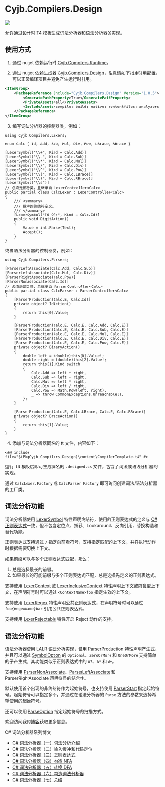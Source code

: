 Cyjb.Compilers.Design
====

[![](https://img.shields.io/nuget/v/Cyjb.Compilers.Design.svg)](https://www.nuget.org/packages/Cyjb.Compilers.Design)

允许通过设计时 [T4 模板](https://docs.microsoft.com/zh-cn/visualstudio/modeling/code-generation-and-t4-text-templates?view=vs-2022)生成词法分析器和语法分析器的实现。

## 使用方式

1. 通过 nuget 依赖运行时 [Cyjb.Compilers.Runtime](https://www.nuget.org/packages/Cyjb.Compilers.Runtime)。

2. 通过 nuget 依赖生成器 [Cyjb.Compilers.Design](https://www.nuget.org/packages/Cyjb.Compilers.Design)，注意请如下指定引用配置，可以正常编译项目并避免产生运行时引用。

```xml
<ItemGroup>
	<PackageReference Include="Cyjb.Compilers.Design" Version="1.0.5">
		<GeneratePathProperty>True</GeneratePathProperty>
		<PrivateAssets>all</PrivateAssets>
		<IncludeAssets>compile; build; native; contentfiles; analyzers; buildtransitive</IncludeAssets>
	</PackageReference>
</ItemGroup>
```

3. 编写词法分析器的控制器类，例如：

```CSharp
using Cyjb.Compilers.Lexers;

enum Calc { Id, Add, Sub, Mul, Div, Pow, LBrace, RBrace }

[LexerSymbol("\\+", Kind = Calc.Add)]
[LexerSymbol("\\-", Kind = Calc.Sub)]
[LexerSymbol("\\*", Kind = Calc.Mul)]
[LexerSymbol("\\/", Kind = Calc.Div)]
[LexerSymbol("\\^", Kind = Calc.Pow)]
[LexerSymbol("\\(", Kind = Calc.LBrace)]
[LexerSymbol("\\)", Kind = Calc.RBrace)]
[LexerSymbol("\\s")]
// 必须是部分类，且继承自 LexerController<Calc>
public partial class CalcLexer : LexerController<Calc>
{
	/// <summary>
	/// 数字的终结符定义。
	/// </summary>
	[LexerSymbol("[0-9]+", Kind = Calc.Id)]
	public void DigitAction()
	{
		Value = int.Parse(Text);
		Accept();
	}
}
```

或者语法分析器的控制器类，例如：

```CSharp
using Cyjb.Compilers.Parsers;

[ParserLeftAssociate(Calc.Add, Calc.Sub)]
[ParserLeftAssociate(Calc.Mul, Calc.Div)]
[ParserRightAssociate(Calc.Pow)]
[ParserNonAssociate(Calc.Id)]
// 必须是部分类，且继承自 ParserController<Calc>
public partial class CalcParser : ParserController<Calc>
{
	[ParserProduction(Calc.E, Calc.Id)]
	private object? IdAction()
	{
		return this[0].Value;
	}

	[ParserProduction(Calc.E, Calc.E, Calc.Add, Calc.E)]
	[ParserProduction(Calc.E, Calc.E, Calc.Sub, Calc.E)]
	[ParserProduction(Calc.E, Calc.E, Calc.Mul, Calc.E)]
	[ParserProduction(Calc.E, Calc.E, Calc.Div, Calc.E)]
	[ParserProduction(Calc.E, Calc.E, Calc.Pow, Calc.E)]
	private object? BinaryAction()
	{
		double left = (double)this[0].Value!;
		double right = (double)this[2].Value!;
		return this[1].Kind switch
		{
			Calc.Add => left + right,
			Calc.Sub => left - right,
			Calc.Mul => left * right,
			Calc.Div => left / right,
			Calc.Pow => Math.Pow(left, right),
			_ => throw CommonExceptions.Unreachable(),
		};
	}

	[ParserProduction(Calc.E, Calc.LBrace, Calc.E, Calc.RBrace)]
	private object? BraceAction()
	{
		return this[1].Value;
	}
}
```

4. 添加与词法分析器同名的 tt 文件，内容如下：

```t4
<#@ include file="$(PkgCyjb_Compilers_Design)\content\CompilerTemplate.t4" #>
```

运行 T4 模板后即可生成同名的 `.designed.cs` 文件，包含了词法或语法分析器的实现。

通过 `CalcLexer.Factory` 或 `CalcParser.Factory` 即可访问创建词法/语法分析器的工厂类。

## 词法分析功能

词法分析器使用 [LexerSymbol](https://github.com/CYJB/Cyjb.Compilers/blob/master/Design/Lexers/LexerSymbolAttribute.cs) 特性声明终结符，使用的正则表达式的定义与 [C# 正则表达式](https://docs.microsoft.com/zh-cn/dotnet/standard/base-types/regular-expression-language-quick-reference)一致，但不包含定位点、捕获、Lookaround、反向引用、替换构造和替代功能。

正则表达式支持通过 `/` 指定向前看符号，支持指定匹配的上下文，并在执行动作时根据需要切换上下文。

如果前缀可以与多个正则表达式匹配，那么：

1. 总是选择最长的前缀。
2. 如果最长的可能前缀与多个正则表达式匹配，总是选择先定义的正则表达式。

支持使用 [LexerContext](https://github.com/CYJB/Cyjb.Compilers/blob/master/Design/Lexers/LexerContextAttribute.cs) 或 [LexerInclusiveContext](https://github.com/CYJB/Cyjb.Compilers/blob/master/Design/Lexers/LexerInclusiveContextAttribute.cs) 特性声明上下文或包含型上下文，在声明符号时可以通过 `<ContextName>foo` 指定生效的上下文。

支持使用 [LexerRegex](https://github.com/CYJB/Cyjb.Compilers/blob/master/Design/Lexers/LexerRegexAttribute.cs) 特性声明公共正则表达式，在声明符号时可以通过 `foo{RegexName}bar` 引用公共正则表达式。

支持使用 [LexerRejectable](https://github.com/CYJB/Cyjb.Compilers/blob/master/Design/Lexers/LexerRejectableAttribute.cs) 特性开启 Reject 动作的支持。

## 语法分析功能

语法分析器使用 LALR 语法分析实现，使用 [ParserProduction](https://github.com/CYJB/Cyjb.Compilers/blob/master/Design/Parsers/ParserProductionAttribute.cs) 特性声明产生式，并且可以通过 [SymbolOption](https://github.com/CYJB/Cyjb.Compilers/blob/master/Runtime/Parsers/SymbolOption.cs) 的 `Optional`、`ZeroOrMore` 和 `OneOrMore` 支持简单的子产生式，其功能类似于正则表达式中的 `A?`、`A*` 和 `A+`。

支持使用 [ParserNonAssociate](https://github.com/CYJB/Cyjb.Compilers/blob/master/Design/Parsers/ParserNonAssociateAttribute.cs)、[ParserLeftAssociate](https://github.com/CYJB/Cyjb.Compilers/blob/master/Design/Parsers/ParserLeftAssociateAttribute.cs) 和 [ParserRightAssociate](https://github.com/CYJB/Cyjb.Compilers/blob/master/Design/Parsers/ParserRightAssociateAttribute.cs) 声明符号的结合性。

默认使用首个出现的非终结符作为起始符号，也支持使用 [ParserStart](https://github.com/CYJB/Cyjb.Compilers/blob/master/Design/Parsers/ParserStartAttribute.cs) 指定起始符号。起始符号可以指定多个，并通过在语法分析器的 `Parse` 方法的参数来选择希望使用的起始符号。

还可以使用 [ParseOption](https://github.com/CYJB/Cyjb.Compilers/blob/master/Runtime/Parsers/ParseOption.cs) 指定起始符号的扫描方式。

欢迎访问我的[博客](http://www.cnblogs.com/cyjb/)获取更多信息。

C# 词法分析器系列博文

 - [C# 词法分析器（一）词法分析介绍](http://www.cnblogs.com/cyjb/archive/p/LexerIntroduce.html)
 - [C# 词法分析器（二）输入缓冲和代码定位](http://www.cnblogs.com/cyjb/archive/p/LexerInputBuffer.html)
 - [C# 词法分析器（三）正则表达式](http://www.cnblogs.com/cyjb/archive/p/LexerRegex.html)
 - [C# 词法分析器（四）构造 NFA](http://www.cnblogs.com/cyjb/archive/p/LexerNfa.html)
 - [C# 词法分析器（五）转换 DFA](http://www.cnblogs.com/cyjb/archive/p/LexerDfa.html)
 - [C# 词法分析器（六）构造词法分析器](http://www.cnblogs.com/cyjb/archive/p/LexerLexer.html)
 - [C# 词法分析器（七）总结](http://www.cnblogs.com/cyjb/p/LexerSummary.html)
